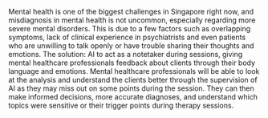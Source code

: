Mental health is one of the biggest challenges in Singapore right now, and misdiagnosis in mental health is not uncommon, especially regarding more severe mental disorders. This is due to a few factors such as overlapping symptoms, lack of clinical experience in psychiatrists and even patients who are unwilling to talk openly or have trouble sharing their thoughts and emotions. 
The solution: AI to act as a notetaker during sessions, giving mental healthcare professionals feedback about clients through their body language and emotions. Mental healthcare professionals will be able to look at the analysis and understand the clients better through the supervision of AI as they may miss out on some points during the session. They can then make informed decisions, more accurate diagnoses, and understand which topics were sensitive or their trigger points during therapy sessions.
